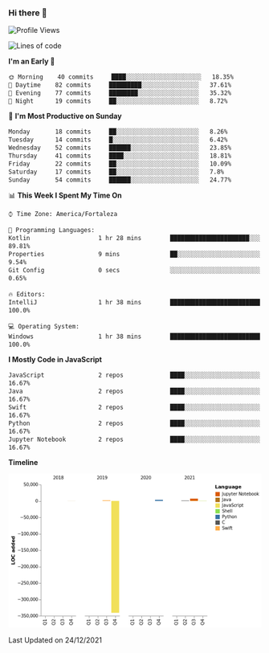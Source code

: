 ### Hi there 👋

<!--
**samuelpsouza/samuelpsouza** is a ✨ _special_ ✨ repository because its `README.md` (this file) appears on your GitHub profile.

Here are some ideas to get you started:

- 🔭 I’m currently working on ...
- 🌱 I’m currently learning ...
- 👯 I’m looking to collaborate on ...
- 🤔 I’m looking for help with ...
- 💬 Ask me about ...
- 📫 How to reach me: ...
- 😄 Pronouns: ...
- ⚡ Fun fact: ...
-->

<!--START_SECTION:waka-->
![Profile Views](http://img.shields.io/badge/Profile%20Views-0-blue)

![Lines of code](https://img.shields.io/badge/From%20Hello%20World%20I%27ve%20Written--328%20Thousand%20lines%20of%20code-blue)

**I'm an Early 🐤** 

```text
🌞 Morning    40 commits     ████░░░░░░░░░░░░░░░░░░░░░   18.35% 
🌆 Daytime    82 commits     █████████░░░░░░░░░░░░░░░░   37.61% 
🌃 Evening    77 commits     ████████░░░░░░░░░░░░░░░░░   35.32% 
🌙 Night      19 commits     ██░░░░░░░░░░░░░░░░░░░░░░░   8.72%

```
📅 **I'm Most Productive on Sunday** 

```text
Monday       18 commits     ██░░░░░░░░░░░░░░░░░░░░░░░   8.26% 
Tuesday      14 commits     █░░░░░░░░░░░░░░░░░░░░░░░░   6.42% 
Wednesday    52 commits     ██████░░░░░░░░░░░░░░░░░░░   23.85% 
Thursday     41 commits     ████░░░░░░░░░░░░░░░░░░░░░   18.81% 
Friday       22 commits     ██░░░░░░░░░░░░░░░░░░░░░░░   10.09% 
Saturday     17 commits     ██░░░░░░░░░░░░░░░░░░░░░░░   7.8% 
Sunday       54 commits     ██████░░░░░░░░░░░░░░░░░░░   24.77%

```


📊 **This Week I Spent My Time On** 

```text
⌚︎ Time Zone: America/Fortaleza

💬 Programming Languages: 
Kotlin                   1 hr 28 mins        ██████████████████████░░░   89.81% 
Properties               9 mins              ██░░░░░░░░░░░░░░░░░░░░░░░   9.54% 
Git Config               0 secs              ░░░░░░░░░░░░░░░░░░░░░░░░░   0.65%

🔥 Editors: 
IntelliJ                 1 hr 38 mins        █████████████████████████   100.0%

💻 Operating System: 
Windows                  1 hr 38 mins        █████████████████████████   100.0%

```

**I Mostly Code in JavaScript** 

```text
JavaScript               2 repos             ████░░░░░░░░░░░░░░░░░░░░░   16.67% 
Java                     2 repos             ████░░░░░░░░░░░░░░░░░░░░░   16.67% 
Swift                    2 repos             ████░░░░░░░░░░░░░░░░░░░░░   16.67% 
Python                   2 repos             ████░░░░░░░░░░░░░░░░░░░░░   16.67% 
Jupyter Notebook         2 repos             ████░░░░░░░░░░░░░░░░░░░░░   16.67%

```


**Timeline**

![Chart not found](https://raw.githubusercontent.com/samuelpsouza/samuelpsouza/main/charts/bar_graph.png) 


 Last Updated on 24/12/2021
<!--END_SECTION:waka-->